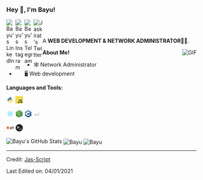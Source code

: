 




<h3 title="hehehe"> Hey 👋, I'm Bayu!</h3>

<a href="https://www.linkedin.com/in/bayuputra-5a4045202/">
  <img align="left" alt="Bayu's LinkedIn" width="24px" src="https://cdn.jsdelivr.net/npm/simple-icons@v3/icons/linkedin.svg" />
</a>
<a href="https://www.instagram.com/bayherl_">
  <img align="left" alt="Bayu's Instagram" width="24px" src="https://cdn.jsdelivr.net/npm/simple-icons@v3/icons/instagram.svg" />
</a>
<a href="https://www.t.me/dmtry18">
  <img align="left" alt="Bayu's Telegram" width="24px" src="https://cdn.jsdelivr.net/npm/simple-icons@v3/icons/telegram.svg" />
</a>
<a href="https://twitter.com/dMiTry0180">
  <img align="left" alt="Jaskirat's Twitter" width="24px" src="https://cdn.jsdelivr.net/npm/simple-icons@3.13.0/icons/twitter.svg" />
</a>




<br />
<br />

A **WEB DEVELOPMENT & NETWORK ADMINISTRATOR**🚀🚀.
 

  <img align="right" alt="GIF" src="https://i.pinimg.com/originals/e4/26/70/e426702edf874b181aced1e2fa5c6cde.gif" />

**About Me!**

- 🕸️ Network Administrator
- 🖥️ Web development
 

**Languages and Tools:**  


<code><img height="20" src="https://raw.githubusercontent.com/github/explore/80688e429a7d4ef2fca1e82350fe8e3517d3494d/topics/python/python.png"></code>
<code><img height="20" src="https://raw.githubusercontent.com/github/explore/80688e429a7d4ef2fca1e82350fe8e3517d3494d/topics/javascript/javascript.png"></code>

<code><img height="20" src="https://raw.githubusercontent.com/github/explore/80688e429a7d4ef2fca1e82350fe8e3517d3494d/topics/react/react.png"></code>
<code><img height="20" src="https://raw.githubusercontent.com/github/explore/80688e429a7d4ef2fca1e82350fe8e3517d3494d/topics/nodejs/nodejs.png"></code>
<code><img height="20" src="https://raw.githubusercontent.com/github/explore/80688e429a7d4ef2fca1e82350fe8e3517d3494d/topics/cpp/cpp.png"></code>
<code><img height="20" src="https://raw.githubusercontent.com/github/explore/80688e429a7d4ef2fca1e82350fe8e3517d3494d/topics/mysql/mysql.png"></code>

<code><img height="20" src="https://raw.githubusercontent.com/github/explore/80688e429a7d4ef2fca1e82350fe8e3517d3494d/topics/git/git.png"></code>
<code><img height="20" src="https://raw.githubusercontent.com/github/explore/80688e429a7d4ef2fca1e82350fe8e3517d3494d/topics/terminal/terminal.png"></code>

<img src="https://github-readme-stats.vercel.app/api?username=bayuputra18&show_icons=true&hide_border=true&count_private=true&theme=shades-of-purple&icon_color=fad000" alt="Bayu's GitHub Stats">
<img align="center" src="https://github-readme-streak-stats.herokuapp.com/?user=bayuputra18&count_private=true&theme=radical" alt="Bayu" />
<img align="center" width=500 src="https://github-readme-stats.vercel.app/api/top-langs/?username=bayuputra18&count_private=true&theme=radical" alt="Bayu" />

----
Credit: [Jas-Script](https://github.com/Jas-Script)

Last Edited on: 04/01/2021
